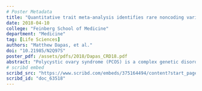 ```yaml
---
# Poster Metadata
title: "Quantitative trait meta-analysis identifies rare noncoding variants associated with altered hormone levels in PCOS"
date: 2018-04-10
college: "Feinberg School of Medicine"
department: "Medicine"
tag: [Life Sciences]
authors: "Matthew Dapas, et al."
doi: "10.21985/N2Q97S"
poster_pdf: /assets/pdfs/2018/Dapas_CRD18.pdf
abstract: "Polycystic ovary syndrome (PCOS) is a complex genetic disorder characterized by hyperandrogenism, chronic anovulation, and polycystic ovarian morphology. PCOS affects up to 15% of premenopausal women worldwide, is the leading cause of anovulatory infertility, and is a major risk factor for type 2 diabetes. A number of susceptibility loci have been mapped for PCOS in genome-wide association studies (GWAS), but the risk alleles identified to date can account for only a small proportion of the estimated genetic heritability of PCOS. To test whether rare genetic variants can account for this missing heritability, we performed whole genome sequencing on DNA from 76 families with one or more daughters affected with PCOS. Variants were filtered for allele frequency (minor allele frequency ≤2%), call quality, consistency with Mendelian inheritance, and predicted deleteriousness. Associations between sets of rare variants and PCOS and its quantitative traits were assessed using sequence kernel association tests, grouping variants at the gene-level, accounting for relatedness, and adjusting for age and BMI. Quantitative trait associations were combined into a single test statistic using a modified Fisher’s method for correlated traits. After correcting for multiple testing (Pc), an association with altered reproductive and metabolic trait levels (testosterone, dehydroepiandrosterone, luteinizing hormone, follicle stimulating hormone, fasting insulin, and sex hormone binding globulin) was found for 30 rare, noncoding variants in DENND1A (P=2.66×10-5, Pc=0.017). Multiple GWAS and meta-analyses have previously found associations between common variants in DENND1A and PCOS, and overexpression of a DENND1A isoform produces a PCOS phenotype in theca cells. Our results indicate that rare noncoding variants in DENND1A contribute to elevated androgen levels in PCOS. These findings support the hypothesis that DENND1A plays a key role in the development of PCOS. This study also demonstrates how quantitative trait meta-analysis can be a powerful approach in rare variant association testing."
# scribd embed
scribd_src: "https://www.scribd.com/embeds/375164494/content?start_page=1&view_mode=scroll&access_key=key-fhSzv4nqTXZeyF5UdsbN&show_recommendations=true"
scribd_id: "doc_63518"
---
```

